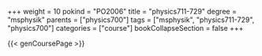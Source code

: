 +++
weight = 10
pokind = "PO2006"
title = "physics711-729"
degree = "msphysik"
parents = ["physics700"]
tags = ["msphysik", "physics711-729", "physics700"]
categories = ["course"]
bookCollapseSection = false
+++

{{< genCoursePage >}}
